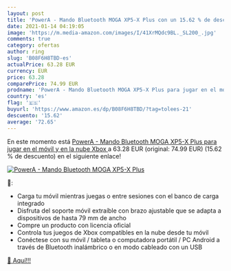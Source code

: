 ```yaml
---
layout: post
title: 'PowerA - Mando Bluetooth MOGA XP5-X Plus con un 15.62 % de descuento'
date: 2021-01-14 04:19:05
image: 'https://m.media-amazon.com/images/I/41XrMQdc9BL._SL200_.jpg'
comments: true
category: ofertas
author: ring
slug: 'B08F6H8TBD-es'
actualPrice: 63.28 EUR
currency: EUR
price: 63.28
comparePrice: 74.99 EUR
prodname: 'PowerA - Mando Bluetooth MOGA XP5-X Plus para jugar en el móvil y en la nube  Xbox '
country: 'es'
flag: '🇪🇸'
buyurl: 'https://www.amazon.es/dp/B08F6H8TBD/?tag=tolees-21'
descuento: '15.62'
average: '72.65'
---
```


En este momento está [PowerA - Mando Bluetooth MOGA XP5-X Plus para jugar en el móvil y en la nube  Xbox ](https://www.amazon.es/dp/B08F6H8TBD/?tag=tolees-21) a 63.28 EUR (original: 74.99 EUR) (15.62 %  de descuento) en el siguiente enlace!

[![PowerA - Mando Bluetooth MOGA XP5-X Plus](https://m.media-amazon.com/images/I/41XrMQdc9BL._SL200_.jpg)](https://www.amazon.es/dp/B08F6H8TBD/?tag=tolees-21)

🔎:

- Carga tu móvil mientras juegas o entre sesiones con el banco de carga integrado
- Disfruta del soporte móvil extraíble con brazo ajustable que se adapta a dispositivos de hasta 79 mm de ancho
- Compre un producto con licencia oficial
- Controla tus juegos de Xbox compatibles en la nube desde tu móvil
- Conéctese con su móvil / tableta o computadora portátil / PC Android a través de Bluetooth inalámbrico o en modo cableado con un USB

[🛒 Aquí!!!](https://www.amazon.es/dp/B08F6H8TBD/?tag=tolees-21)

